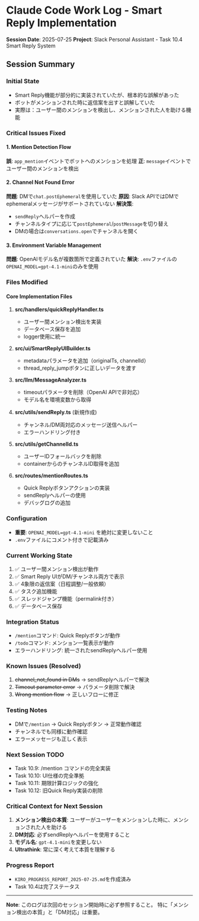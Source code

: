 # Claude Code Work Log - Smart Reply Implementation
**Session Date**: 2025-07-25
**Project**: Slack Personal Assistant - Task 10.4 Smart Reply System

## Session Summary

### Initial State
- Smart Reply機能が部分的に実装されていたが、根本的な誤解があった
- ボットがメンションされた時に返信案を出すと誤解していた
- 実際は：ユーザー間のメンションを検出し、メンションされた人を助ける機能

### Critical Issues Fixed

#### 1. Mention Detection Flow
**誤**: `app_mention`イベントでボットへのメンションを処理
**正**: `message`イベントでユーザー間のメンションを検出

#### 2. Channel Not Found Error
**問題**: DMで`chat.postEphemeral`を使用していた
**原因**: Slack APIではDMでephemeralメッセージがサポートされていない
**解決策**: 
- `sendReply`ヘルパーを作成
- チャンネルタイプに応じて`postEphemeral`/`postMessage`を切り替え
- DMの場合は`conversations.open`でチャンネルを開く

#### 3. Environment Variable Management
**問題**: OpenAIモデル名が複数箇所で定義されていた
**解決**: `.env`ファイルの`OPENAI_MODEL=gpt-4.1-mini`のみを使用

### Files Modified

#### Core Implementation Files
1. **src/handlers/quickReplyHandler.ts**
   - ユーザー間メンション検出を実装
   - データベース保存を追加
   - logger使用に統一

2. **src/ui/SmartReplyUIBuilder.ts**
   - metadataパラメータを追加（originalTs, channelId）
   - thread_reply_jumpボタンに正しいデータを渡す

3. **src/llm/MessageAnalyzer.ts**
   - timeoutパラメータを削除（OpenAI APIで非対応）
   - モデル名を環境変数から取得

4. **src/utils/sendReply.ts** (新規作成)
   - チャンネル/DM両対応のメッセージ送信ヘルパー
   - エラーハンドリング付き

5. **src/utils/getChannelId.ts**
   - ユーザーIDフォールバックを削除
   - containerからのチャンネルID取得を追加

6. **src/routes/mentionRoutes.ts**
   - Quick Replyボタンアクションの実装
   - sendReplyヘルパーの使用
   - デバッグログの追加

### Configuration
- **重要**: `OPENAI_MODEL=gpt-4.1-mini` を絶対に変更しないこと
- `.env`ファイルにコメント付きで記載済み

### Current Working State
1. ✅ ユーザー間メンション検出が動作
2. ✅ Smart Reply UIがDM/チャンネル両方で表示
3. ✅ 4象限の返信案（日程調整/一般依頼）
4. ✅ タスク追加機能
5. ✅ スレッドジャンプ機能（permalink付き）
6. ✅ データベース保存

### Integration Status
- `/mention`コマンド: Quick Replyボタンが動作
- `/todo`コマンド: メンション一覧表示が動作
- エラーハンドリング: 統一されたsendReplyヘルパー使用

### Known Issues (Resolved)
1. ~~channel_not_found in DMs~~ → sendReplyヘルパーで解決
2. ~~Timeout parameter error~~ → パラメータ削除で解決
3. ~~Wrong mention flow~~ → 正しいフローに修正

### Testing Notes
- DMで`/mention` → Quick Replyボタン → 正常動作確認
- チャンネルでも同様に動作確認
- エラーメッセージも正しく表示

### Next Session TODO
- Task 10.9: /mention コマンドの完全実装
- Task 10.10: UI仕様の完全準拠
- Task 10.11: 期限計算ロジックの強化
- Task 10.12: 旧Quick Reply実装の削除

### Critical Context for Next Session
1. **メンション検出の本質**: ユーザーがユーザーをメンションした時に、メンションされた人を助ける
2. **DM対応**: 必ずsendReplyヘルパーを使用すること
3. **モデル名**: `gpt-4.1-mini`を変更しない
4. **Ultrathink**: 常に深く考えて本質を理解する

### Progress Report
- `KIRO_PROGRESS_REPORT_2025-07-25.md`を作成済み
- Task 10.4は完了ステータス

---

**Note**: このログは次回のセッション開始時に必ず参照すること。
特に「メンション検出の本質」と「DM対応」は重要。